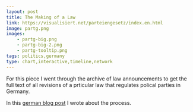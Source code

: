 ```yaml
---
layout: post
title: The Making of a Law
link: https://visualisiert.net/parteiengesetz/index.en.html
image: partg.png
images:
    - partg-big.png
    - partg-big-2.png
    - partg-tooltip.png
tags: politics,germany
type: chart,interactive,timeline,network
---
```


For this piece I went through the archive of law announcements to get the full text of all revisions of a prticular law that regulates polical parties in Germany.

In this [german blog post](https://archive.visualisiert.net/article/making-of-parteiengesetz-vis/index.html) I wrote about the process.
